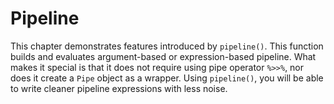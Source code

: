 # Pipeline

This chapter demonstrates features introduced by `pipeline()`. This function builds and evaluates argument-based or expression-based pipeline. What makes it special is that it does not require using pipe operator `%>>%`, nor does it create a `Pipe` object as a wrapper. Using `pipeline()`, you will be able to write cleaner pipeline expressions with less noise.
